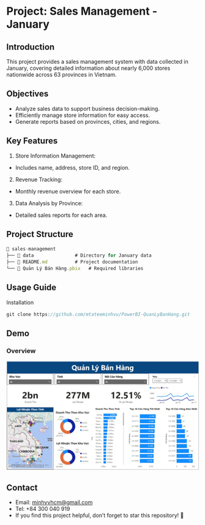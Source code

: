 
# Project: Sales Management - January
## Introduction
This project provides a sales management system with data collected in January, covering detailed information about nearly 6,000 stores nationwide across 63 provinces in Vietnam.
## Objectives
- Analyze sales data to support business decision-making.
- Efficiently manage store information for easy access.
- Generate reports based on provinces, cities, and regions.
## Key Features
1. Store Information Management:
- Includes name, address, store ID, and region.
2. Revenue Tracking:
- Monthly revenue overview for each store.
3. Data Analysis by Province:
- Detailed sales reports for each area.

## Project Structure
```javascript 
📂 sales-management  
├── 📁 data               # Directory for January data  
├── 📄 README.md          # Project documentation  
└── 📄 Quản Lý Bán Hàng.pbix   # Required libraries  
```

## Usage Guide
Installation
```javascript 
git clone https://github.com/mtateeminhvu/PowerBI-QuanLyBanHang.git  

```

## Demo
### Overview

<p align="center">
  <img src="./Overview.jpg" >
</p>

## Contact
- Email: minhvvhcm@gmail.com
- Tel: +84 300 040 919
- If you find this project helpful, don’t forget to star this repository! 🌟
